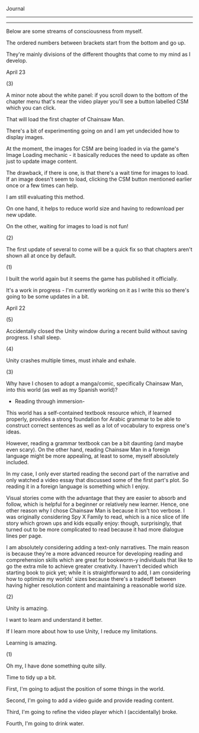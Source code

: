 
Journal

_________

___ 

Below are some streams of consciousness from myself.

The ordered numbers between brackets start from the bottom and go up.

They're mainly divisions of the different thoughts that come to my mind as I develop.


April 23

(3)

A minor note about the white panel: if you scroll down to the bottom of the chapter menu that's near the video player you'll see a button labelled CSM which you can click. 

That will load the first chapter of Chainsaw Man. 

There's a bit of experimenting going on and I am yet undecided how to display images.

At the moment, the images for CSM are being loaded in via the game's Image Loading mechanic - it basically reduces the need to update as often just to update image content.

The drawback, if there is one, is that there's a wait time for images to load. If an image doesn't seem to load, clicking the CSM button mentioned earlier once or a few times can help.

I am still evaluating this method. 

On one hand, it helps to reduce world size and having to redownload per new update.

On the other, waiting for images to load is not fun!

(2)

The first update of several to come will be a quick fix so that chapters aren't shown all at once by default.

(1)

I built the world again but it seems the game has published it officially.

It's a work in progress - I'm currently working on it as I write this so there's going to be some updates in a bit.

April 22

(5)

Accidentally closed the Unity window during a recent build without saving progress. I shall sleep.

(4)

Unity crashes multiple times, must inhale and exhale.

(3)

Why have I chosen to adopt a manga/comic, specifically Chainsaw Man, into this world (as well as my Spanish world)?

- Reading through immersion-

This world has a self-contained textbook resource which, if learned properly, provides a strong foundation for Arabic grammar to be able to construct correct sentences as well as a lot of vocabulary to express one's ideas.

However, reading a grammar textbook can be a bit daunting (and maybe even scary). On the other hand, reading Chainsaw Man in a foreign language might be more appealing, at least to some, myself absolutely included.

In my case, I only ever started reading the second part of the narrative and only watched a video essay that discussed some of the first part's plot. So reading it in a foreign language is something which I enjoy. 

Visual stories come with the advantage that they are easier to absorb and follow, which is helpful for a beginner or relatively new learner. Hence, one other reason why I chose Chainsaw Man is because it isn't too verbose. I was originally considering Spy X Family to read, which is a nice slice of life story which grown ups and kids equally enjoy: though, surprisingly, that turned out to be more complicated to read because it had more dialogue lines per page.

I am absolutely considering adding a text-only narratives. The main reason is because they're a more advanced reource for developing reading and comprehension skills which are great for bookworm-y individuals that like to go the extra mile to achieve greater creativity. I haven't decided which starting book to pick yet; while it is straightforward to add, I am considering how to optimize my worlds' sizes because there's a tradeoff between having higher resolution content and maintaining a reasonable world size.

(2)

Unity is amazing.

I want to learn and understand it better.

If I learn more about how to use Unity, I reduce my limitations.

Learning is amazing.

(1)

Oh my, I have done something quite silly.

Time to tidy up a bit.

First, I'm going to adjust the position of some things in the world.

Second, I'm going to add a video guide and provide reading content.

Third, I'm going to refine the video player which I (accidentally) broke.

Fourth, I'm going to drink water.
